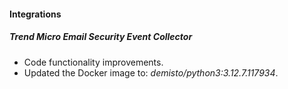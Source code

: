 #### Integrations

##### Trend Micro Email Security Event Collector
- Code functionality improvements.
- Updated the Docker image to: *demisto/python3:3.12.7.117934*.
